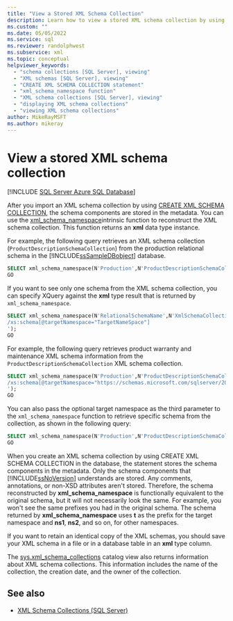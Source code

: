 ```yaml
---
title: "View a Stored XML Schema Collection"
description: Learn how to view a stored XML schema collection by using the XQuery function xml_schema_namespace().
ms.custom: ""
ms.date: 05/05/2022
ms.service: sql
ms.reviewer: randolphwest
ms.subservice: xml
ms.topic: conceptual
helpviewer_keywords:
  - "schema collections [SQL Server], viewing"
  - "XML schemas [SQL Server], viewing"
  - "CREATE XML SCHEMA COLLECTION statement"
  - "xml_schema_namespace function"
  - "XML schema collections [SQL Server], viewing"
  - "displaying XML schema collections"
  - "viewing XML schema collections"
author: MikeRayMSFT
ms.author: mikeray
---
```

# View a stored XML schema collection

[!INCLUDE [SQL Server Azure SQL Database](../../includes/applies-to-version/sql-asdb-asdbmi.md)]

After you import an XML schema collection by using [CREATE XML SCHEMA COLLECTION](../../t-sql/statements/create-xml-schema-collection-transact-sql.md), the schema components are stored in the metadata. You can use the [xml_schema_namespace](../../t-sql/xml/xml-schema-namespace.md)intrinsic function to reconstruct the XML schema collection. This function returns an **xml** data type instance.

For example, the following query retrieves an XML schema collection (`ProductDescriptionSchemaCollection`) from the production relational schema in the [!INCLUDE[ssSampleDBobject](../../includes/sssampledbobject-md.md)] database.

```sql
SELECT xml_schema_namespace(N'Production',N'ProductDescriptionSchemaCollection');
GO
```

If you want to see only one schema from the XML schema collection, you can specify XQuery against the **xml** type result that is returned by `xml_schema_namespace`.

```sql
SELECT xml_schema_namespace(N'RelationalSchemaName',N'XmlSchemaCollectionName').query('
/xs:schema[@targetNamespace="TargetNameSpace"]
');
GO
```

For example, the following query retrieves product warranty and maintenance XML schema information from the `ProductDescriptionSchemaCollection` XML schema collection.

```sql
SELECT xml_schema_namespace(N'Production',N'ProductDescriptionSchemaCollection').query('
/xs:schema[@targetNamespace="https://schemas.microsoft.com/sqlserver/2004/07/adventure-works/ProductModelWarrAndMain"]
');
GO
```

You can also pass the optional target namespace as the third parameter to the `xml_schema_namespace` function to retrieve specific schema from the collection, as shown in the following query:

```sql
SELECT xml_schema_namespace(N'Production',N'ProductDescriptionSchemaCollection', N'https://schemas.microsoft.com/sqlserver/2004/07/adventure-works/ProductModelWarrAndMain');
GO
```

When you create an XML schema collection by using CREATE XML SCHEMA COLLECTION in the database, the statement stores the schema components in the metadata. Only the schema components that [!INCLUDE[ssNoVersion](../../includes/ssnoversion-md.md)] understands are stored. Any comments, annotations, or non-XSD attributes aren't stored. Therefore, the schema reconstructed by **xml_schema_namespace** is functionally equivalent to the original schema, but it will not necessarily look the same. For example, you won't see the same prefixes you had in the original schema. The schema returned by **xml_schema_namespace** uses **t** as the prefix for the target namespace and **ns1**, **ns2**, and so on, for other namespaces.

If you want to retain an identical copy of the XML schemas, you should save your XML schema in a file or in a database table in an **xml** type column.

The [sys.xml_schema_collections](../../relational-databases/system-catalog-views/sys-xml-schema-collections-transact-sql.md) catalog view also returns information about XML schema collections. This information includes the name of the collection, the creation date, and the owner of the collection.

## See also

- [XML Schema Collections &#40;SQL Server&#41;](../../relational-databases/xml/xml-schema-collections-sql-server.md)
